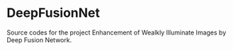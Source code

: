 # DeepFusionNet
Source codes for the project Enhancement of Wealkly Illuminate Images by Deep Fusion Network.
